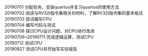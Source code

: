 20190701
分配任务，安装quartus并复习quartus的使用方法  
20190702
阅读与RV32I指令集相关的材料，了解RV32I指令集的基本格式  
20190703
尝试编写CPU  
20190704
编写代码与测试  
20190708
探讨CPU设计问题，对CPU进行改进  
20190709~20190711
完成逻辑运算，测试CPU  
20190712
测试CPU  
20190827
测试CPU并开始写实验报告  
